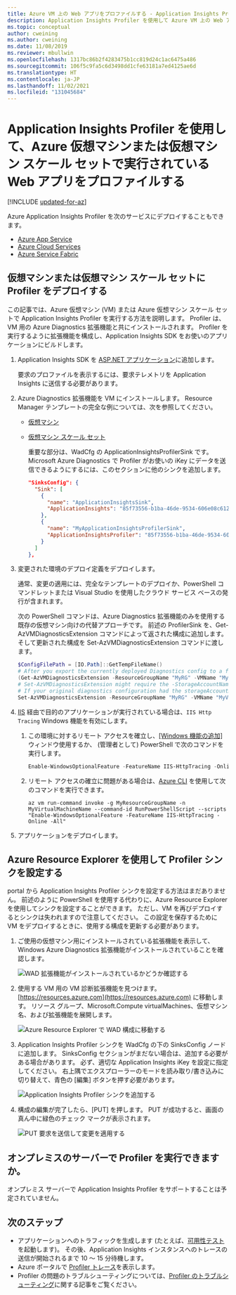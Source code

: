 ```yaml
---
title: Azure VM 上の Web アプリをプロファイルする - Application Insights Profiler
description: Application Insights Profiler を使用して Azure VM 上の Web アプリをプロファイルします。
ms.topic: conceptual
author: cweining
ms.author: cweining
ms.date: 11/08/2019
ms.reviewer: mbullwin
ms.openlocfilehash: 1317bc86b2f4283475b1cc819d24c1ac6475a486
ms.sourcegitcommit: 106f5c9fa5c6d3498dd1cfe63181a7ed4125ae6d
ms.translationtype: HT
ms.contentlocale: ja-JP
ms.lasthandoff: 11/02/2021
ms.locfileid: "131045684"
---
```

# <a name="profile-web-apps-running-on-an-azure-virtual-machine-or-a-virtual-machine-scale-set-by-using-application-insights-profiler"></a>Application Insights Profiler を使用して、Azure 仮想マシンまたは仮想マシン スケール セットで実行されている Web アプリをプロファイルする

[!INCLUDE [updated-for-az](../../../includes/updated-for-az.md)]

Azure Application Insights Profiler を次のサービスにデプロイすることもできます。
* [Azure App Service](./profiler.md?toc=%2fazure%2fazure-monitor%2ftoc.json)
* [Azure Cloud Services](profiler-cloudservice.md?toc=/azure/azure-monitor/toc.json)
* [Azure Service Fabric](?toc=%2fazure%2fazure-monitor%2ftoc.json)

## <a name="deploy-profiler-on-a-virtual-machine-or-a-virtual-machine-scale-set"></a>仮想マシンまたは仮想マシン スケール セットに Profiler をデプロイする
この記事では、Azure 仮想マシン (VM) または Azure 仮想マシン スケール セットで Application Insights Profiler を実行する方法を説明します。 Profiler は、VM 用の Azure Diagnostics 拡張機能と共にインストールされます。 Profiler を実行するように拡張機能を構成し、Application Insights SDK をお使いのアプリケーションにビルドします。

1. Application Insights SDK を [ASP.NET アプリケーション](./asp-net.md)に追加します。

   要求のプロファイルを表示するには、要求テレメトリを Application Insights に送信する必要があります。

1. Azure Diagnostics 拡張機能を VM にインストールします。 Resource Manager テンプレートの完全な例については、次を参照してください。  
   * [仮想マシン](https://github.com/Azure/azure-docs-json-samples/blob/master/application-insights/WindowsVirtualMachine.json)
   * [仮想マシン スケール セット](https://github.com/Azure/azure-docs-json-samples/blob/master/application-insights/WindowsVirtualMachineScaleSet.json)
    
     重要な部分は、WadCfg の ApplicationInsightsProfilerSink です。 Microsoft Azure Diagnostics で Profiler がお使いの iKey にデータを送信できるようにするには、このセクションに他のシンクを追加します。
    
     ```json
     "SinksConfig": {
       "Sink": [
         {
           "name": "ApplicationInsightsSink",
           "ApplicationInsights": "85f73556-b1ba-46de-9534-606e08c6120f"
         },
         {
           "name": "MyApplicationInsightsProfilerSink",
           "ApplicationInsightsProfiler": "85f73556-b1ba-46de-9534-606e08c6120f"
         }
       ]
     },
     ```

1. 変更された環境のデプロイ定義をデプロイします。  

   通常、変更の適用には、完全なテンプレートのデプロイか、PowerShell コマンドレットまたは Visual Studio を使用したクラウド サービス ベースの発行が含まれます。  

   次の PowerShell コマンドは、Azure Diagnostics 拡張機能のみを使用する既存の仮想マシン向けの代替アプローチです。 前述の ProfilerSink を、Get-AzVMDiagnosticsExtension コマンドによって返された構成に追加します。 そして更新された構成を Set-AzVMDiagnosticsExtension コマンドに渡します。

    ```powershell
    $ConfigFilePath = [IO.Path]::GetTempFileName()
    # After you export the currently deployed Diagnostics config to a file, edit it to include the ApplicationInsightsProfiler sink.
    (Get-AzVMDiagnosticsExtension -ResourceGroupName "MyRG" -VMName "MyVM").PublicSettings | Out-File -Verbose $ConfigFilePath
    # Set-AzVMDiagnosticsExtension might require the -StorageAccountName argument
    # If your original diagnostics configuration had the storageAccountName property in the protectedSettings section (which is not downloadable), be sure to pass the same original value you had in this cmdlet call.
    Set-AzVMDiagnosticsExtension -ResourceGroupName "MyRG" -VMName "MyVM" -DiagnosticsConfigurationPath $ConfigFilePath
    ```

1. [IIS](https://www.microsoft.com/web/downloads/platform.aspx) 経由で目的のアプリケーションが実行されている場合は、`IIS Http Tracing` Windows 機能を有効にします。

   1. この環境に対するリモート アクセスを確立し、[[Windows 機能の追加]](/iis/configuration/system.webserver/tracing/) ウィンドウ使用するか、 (管理者として) PowerShell で次のコマンドを実行します。  

      ```powershell
      Enable-WindowsOptionalFeature -FeatureName IIS-HttpTracing -Online -All
      ```
  
   1. リモート アクセスの確立に問題がある場合は、[Azure CLI](/cli/azure/get-started-with-azure-cli) を使用して次のコマンドを実行できます。  

      ```azurecli
      az vm run-command invoke -g MyResourceGroupName -n MyVirtualMachineName --command-id RunPowerShellScript --scripts "Enable-WindowsOptionalFeature -FeatureName IIS-HttpTracing -Online -All"
      ```

1. アプリケーションをデプロイします。

## <a name="set-profiler-sink-using-azure-resource-explorer"></a>Azure Resource Explorer を使用して Profiler シンクを設定する

portal から Application Insights Profiler シンクを設定する方法はまだありません。 前述のように PowerShell を使用する代わりに、Azure Resource Explorer を使用してシンクを設定することができます。 ただし、VM を再びデプロイするとシンクは失われますので注意してください。 この設定を保存するために VM をデプロイするときに、使用する構成を更新する必要があります。

1. ご使用の仮想マシン用にインストールされている拡張機能を表示して、Windows Azure Diagnostics 拡張機能がインストールされていることを確認します。  

    ![WAD 拡張機能がインストールされているかどうか確認する][wadextension]

2. 使用する VM 用の VM 診断拡張機能を見つけます。 [https://resources.azure.com](https://resources.azure.com) に移動します。 リソース グループ、Microsoft.Compute virtualMachines、仮想マシン名、および拡張機能を展開します。  

    ![Azure Resource Explorer で WAD 構成に移動する][azureresourceexplorer]

3. Application Insights Profiler シンクを WadCfg の下の SinksConfig ノードに追加します。 SinksConfig セクションがまだない場合は、追加する必要がある場合があります。 必ず、適切な Application Insights iKey を設定に指定してください。 右上隅でエクスプローラーのモードを読み取り/書き込みに切り替えて、青色の [編集] ボタンを押す必要があります。

    ![Application Insights Profiler シンクを追加する][resourceexplorersinksconfig]

4. 構成の編集が完了したら、[PUT] を押します。 PUT が成功すると、画面の真ん中に緑色のチェック マークが表示されます。

    ![PUT 要求を送信して変更を適用する][resourceexplorerput]






## <a name="can-profiler-run-on-on-premises-servers"></a>オンプレミスのサーバーで Profiler を実行できますか。
オンプレミス サーバーで Application Insights Profiler をサポートすることは予定されていません。

## <a name="next-steps"></a>次のステップ

- アプリケーションへのトラフィックを生成します (たとえば、[可用性テスト](monitor-web-app-availability.md)を起動します)。 その後、Application Insights インスタンスへのトレースの送信が開始されるまで 10 ～ 15 分待機します。
- Azure ポータルで [Profiler トレース](profiler-overview.md?toc=/azure/azure-monitor/toc.json)を表示します。
- Profiler の問題のトラブルシューティングについては、[Profiler のトラブルシューティング](profiler-troubleshooting.md?toc=/azure/azure-monitor/toc.json)に関する記事をご覧ください。

[azureresourceexplorer]: ./media/profiler-vm/azure-resource-explorer.png
[resourceexplorerput]: ./media/profiler-vm/resource-explorer-put.png
[resourceexplorersinksconfig]: ./media/profiler-vm/resource-explorer-sinks-config.png
[wadextension]: ./media/profiler-vm/wad-extension.png

